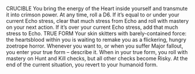 CRUCIBLE
You bring the energy of the Heart inside yourself and
transmute it into crimson power. At any time, roll a D6.
If it’s equal to or under your current Echo stress,
clear that much stress from Echo and roll with
mastery on your next action. If it’s over your current
Echo stress, add that much stress to Echo.
TRUE FORM
Your skin skitters with barely-contained force: the heartsblood
within you is waiting to remake you as a flickering,
hungry zoetrope horror. Whenever you want to, or
when you suffer Major fallout, you enter your true
form – describe it. When in your true form, you roll
with mastery on Hunt and Kill checks, but all other
checks become Risky. At the end of the current situation,
you revert to your humanoid form.